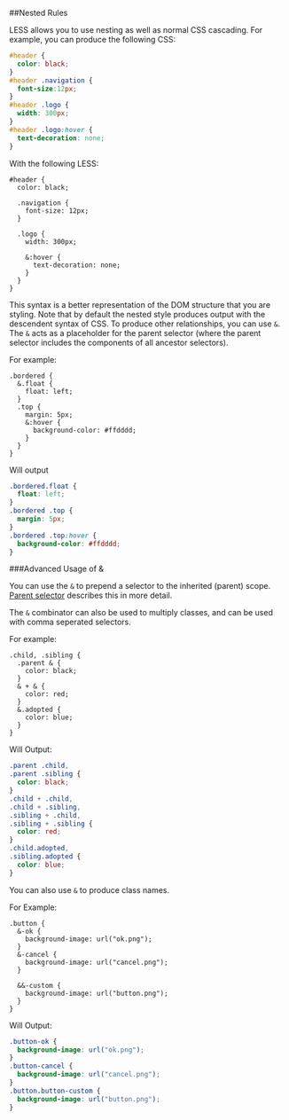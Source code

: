 ##Nested Rules

LESS allows you to use nesting as well as normal CSS cascading. For example, you can produce the following CSS:

```css
#header {
  color: black;
}
#header .navigation {
  font-size:12px;
}
#header .logo {
  width: 300px;
}
#header .logo:hover {
  text-decoration: none;
}
```

With the following LESS:

```less
#header {
  color: black;

  .navigation {
    font-size: 12px;
  }

  .logo {
    width: 300px;
    
    &:hover { 
      text-decoration: none;
    }
  }
}
```

This syntax is a better representation of the DOM structure that you are styling. Note that by default 
the nested style produces output with the descendent syntax of CSS. To produce other relationships, you can use `&`.
The `&` acts as a placeholder for the parent selector (where the parent selector includes the components of all ancestor selectors). 

For example:

```less
.bordered {
  &.float {
    float: left;
  }
  .top {
    margin: 5px;
    &:hover {
      background-color: #ffdddd;
    }
  }
}
```

Will output

```css
.bordered.float {
  float: left;
}
.bordered .top {
  margin: 5px;
}
.bordered .top:hover {
  background-color: #ffdddd;
}
```

###Advanced Usage of &

You can use the `&` to prepend a selector to the inherited (parent) scope. [Parent selector](Parent-Selectors.md) describes this in more detail.

The `&` combinator can also be used to multiply classes, and can be used with comma seperated selectors.

For example:

```less
.child, .sibling {
  .parent & {
    color: black;
  }
  & + & {
    color: red;
  }
  &.adopted {
    color: blue;
  }
}
```

Will Output:
```css
.parent .child,
.parent .sibling {
  color: black;
}
.child + .child,
.child + .sibling,
.sibling + .child,
.sibling + .sibling {
  color: red;
}
.child.adopted,
.sibling.adopted {
  color: blue;
}
```

You can also use `&` to produce class names.

For Example:

```less
.button {
  &-ok {
    background-image: url("ok.png");
  }
  &-cancel {
    background-image: url("cancel.png");
  }

  &&-custom {
    background-image: url("button.png");
  }
}
```

Will Output:

```css
.button-ok {
  background-image: url("ok.png");
}
.button-cancel {
  background-image: url("cancel.png");
}
.button.button-custom {
  background-image: url("button.png");
}
```
